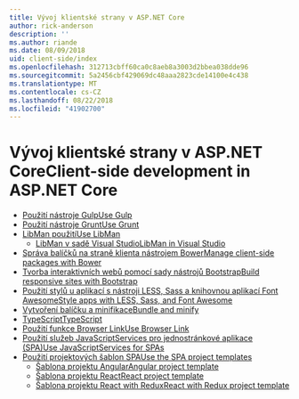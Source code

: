 ```yaml
---
title: Vývoj klientské strany v ASP.NET Core
author: rick-anderson
description: ''
ms.author: riande
ms.date: 08/09/2018
uid: client-side/index
ms.openlocfilehash: 312713cbff60ca0c8aeb8a3003d2bbea038dde96
ms.sourcegitcommit: 5a2456cbf429069dc48aaa2823cde14100e4c438
ms.translationtype: MT
ms.contentlocale: cs-CZ
ms.lasthandoff: 08/22/2018
ms.locfileid: "41902700"
---
```

# <a name="client-side-development-in-aspnet-core"></a><span data-ttu-id="6b674-102">Vývoj klientské strany v ASP.NET Core</span><span class="sxs-lookup"><span data-stu-id="6b674-102">Client-side development in ASP.NET Core</span></span>

- [<span data-ttu-id="6b674-103">Použití nástroje Gulp</span><span class="sxs-lookup"><span data-stu-id="6b674-103">Use Gulp</span></span>](xref:client-side/using-gulp)
- [<span data-ttu-id="6b674-104">Použití nástroje Grunt</span><span class="sxs-lookup"><span data-stu-id="6b674-104">Use Grunt</span></span>](xref:client-side/using-grunt)
- [<span data-ttu-id="6b674-105">LibMan použití</span><span class="sxs-lookup"><span data-stu-id="6b674-105">Use LibMan</span></span>](xref:client-side/libman/index)
  - [<span data-ttu-id="6b674-106">LibMan v sadě Visual Studio</span><span class="sxs-lookup"><span data-stu-id="6b674-106">LibMan in Visual Studio</span></span>](xref:client-side/libman/libman-vs)
- [<span data-ttu-id="6b674-107">Správa balíčků na straně klienta nástrojem Bower</span><span class="sxs-lookup"><span data-stu-id="6b674-107">Manage client-side packages with Bower</span></span>](xref:client-side/bower)
- [<span data-ttu-id="6b674-108">Tvorba interaktivních webů pomocí sady nástrojů Bootstrap</span><span class="sxs-lookup"><span data-stu-id="6b674-108">Build responsive sites with Bootstrap</span></span>](xref:client-side/bootstrap)
- [<span data-ttu-id="6b674-109">Použití stylů u aplikací s nástroji LESS, Sass a knihovnou aplikací Font Awesome</span><span class="sxs-lookup"><span data-stu-id="6b674-109">Style apps with LESS, Sass, and Font Awesome</span></span>](xref:client-side/less-sass-fa)
- [<span data-ttu-id="6b674-110">Vytvoření balíčku a minifikace</span><span class="sxs-lookup"><span data-stu-id="6b674-110">Bundle and minify</span></span>](xref:client-side/bundling-and-minification)
- [<span data-ttu-id="6b674-111">TypeScript</span><span class="sxs-lookup"><span data-stu-id="6b674-111">TypeScript</span></span>](https://www.typescriptlang.org/docs/handbook/asp-net-core.html)
- [<span data-ttu-id="6b674-112">Použití funkce Browser Link</span><span class="sxs-lookup"><span data-stu-id="6b674-112">Use Browser Link</span></span>](xref:client-side/using-browserlink)
- [<span data-ttu-id="6b674-113">Použití služeb JavaScriptServices pro jednostránkové aplikace (SPA)</span><span class="sxs-lookup"><span data-stu-id="6b674-113">Use JavaScriptServices for SPAs</span></span>](xref:client-side/spa-services)
- [<span data-ttu-id="6b674-114">Použití projektových šablon SPA</span><span class="sxs-lookup"><span data-stu-id="6b674-114">Use the SPA project templates</span></span>](xref:spa/index)
  - [<span data-ttu-id="6b674-115">Šablona projektu Angular</span><span class="sxs-lookup"><span data-stu-id="6b674-115">Angular project template</span></span>](xref:spa/angular)
  - [<span data-ttu-id="6b674-116">Šablona projektu React</span><span class="sxs-lookup"><span data-stu-id="6b674-116">React project template</span></span>](xref:spa/react)
  - [<span data-ttu-id="6b674-117">Šablona projektu React with Redux</span><span class="sxs-lookup"><span data-stu-id="6b674-117">React with Redux project template</span></span>](xref:spa/react-with-redux)

